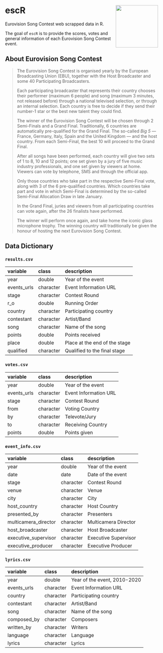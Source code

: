 # escR <a><img src='img/escR_hex.png' align="right" height="139" /></a>

Eurovision Song Contest web scrapped data in R.

The goal of `escR` is to provide the scores, votes and general information of each Eurovision Song Contest event.

## About Eurovision Song Contest

> The Eurovision Song Contest is organised yearly by the European Broadcasting Union (EBU), together with the Host Broadcaster and some 40 Participating Broadcasters. 
> 
> Each participating broadcaster that represents their country chooses their performer (maximum 6 people) and song (maximum 3 minutes, not released before) through a national televised selection, or through an internal selection. Each country is free to decide if they send their number-1 star or the best new talent they could find.
> 
> The winner of the Eurovision Song Contest will be chosen through 2 Semi-Finals and a Grand Final. Traditionally, 6 countries are automatically pre-qualified for the Grand Final. The so-called *Big 5* — France, Germany, Italy, Spain and the United Kingdom — and the host country. From each Semi-Final, the best 10 will proceed to the Grand Final.
> 
> After all songs have been performed, each country will give two sets of 1 to 8, 10 and 12 points; one set given by a jury of five music industry professionals, and one set given by viewers at home. Viewers can vote by telephone, SMS and through the official app.
> 
> Only those countries who take part in the respective Semi-Final vote, along with 3 of the 6 pre-qualified countries. Which countries take part and vote in which Semi-Final is determined by the so-called Semi-Final Allocation Draw in late January.
> 
> In the Grand Final, juries and viewers from all participating countries can vote again, after the 26 finalists have performed.
> 
> The winner will perform once again, and take home the iconic glass microphone trophy. The winning country will traditionally be given the honour of hosting the next Eurovision Song Contest.

## Data Dictionary

### `results.csv`

|variable          |class     |description |
|:-----------------|:---------|:-----------|
|year                 |double     | Year of the event |
|events_urls          |character  | Event Information URL |
|stage                |character  | Contest Round |
|r_o                  |double     | Running Order |
|country              |character  | Participating country |
|contestant           |character  | Artist/Band |
|song                 |character  | Name of the song |
|points               |double     | Points received |
|place                |double     | Place at the end of the stage |
|qualified            |character  | Qualified to the final stage |

### `votes.csv`

|variable          |class     |description |
|:-----------------|:---------|:-----------|
|year                 |double     | Year of the event |
|events_urls          |character  | Event Information URL |
|stage                |character  | Contest Round |
|from                 |character  | Voting Country |
|by                   |character  | Televote/Jury |
|to                   |character  | Receiving Country |
|points               |double     | Points given |

### `event_info.csv`

|variable          |class     |description |
|:-----------------|:---------|:-----------|
|year                 |double     | Year of the event |
|date                 |date       | Date of the event |
|stage                |character  | Contest Round |
|venue                |character  | Venue |
|city                 |character  | City |
|host_country         |character  | Host Country |
|presented_by         |character  | Presenters |
|multicamera_director |character  | Multicamera Director |
|host_broadcaster     |character  | Host Broadcaster |
|executive_supervisor |character  | Executive Supervisor |
|executive_producer   |character  | Executive Producer |

### `lyrics.csv`

|variable          |class     |description |
|:-----------------|:---------|:-----------|
|year                 |double     | Year of the event, 2010-2020 |
|events_urls          |character  | Event Information URL |
|country              |character  | Participating country |
|contestant           |character  | Artist/Band |
|song                 |character  | Name of the song |
|composed_by          |character  | Composers |
|written_by           |character  | Writers |
|language             |character  | Language |
|lyrics               |character  | Lyrics |
